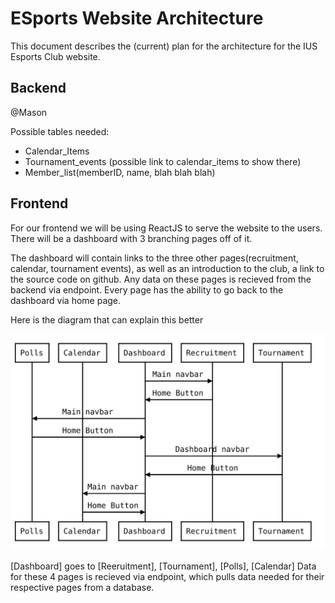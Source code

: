 # ESports Website Architecture

This document describes the (current) plan for the architecture for the IUS Esports Club website.

## Backend
@Mason

Possible tables needed:

* Calendar_Items
* Tournament_events (possible link to calendar_items to show there)
* Member_list(memberID, name, blah blah blah)

## Frontend

For our frontend we will be using ReactJS to serve the website to the users. There will be a dashboard with 3 branching pages off of it.

The dashboard will contain links to the three other pages(recruitment, calendar, tournament events), as well as an introduction to the club, a link to the source code on github. Any data on these pages is recieved from the backend via endpoint. Every page has the ability to go back to the dashboard via home page.

Here is the diagram that can explain this better

![A beautiful diagram][diagram]

[diagram]: ../assets/diagram.svg "Navigation"

[Dashboard] goes to [Reeruitment], [Tournament], [Polls], [Calendar] Data for these 4 pages is recieved via endpoint, which pulls data needed for their respective pages from a database.
